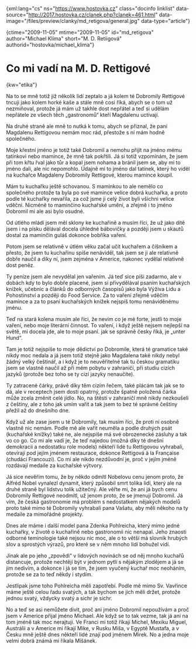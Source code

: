 
{xml:lang="cs" ns="https://www.hostovka.cz" class="docinfo linklist" data-source="http://2017.hostovka.cz/clanek.php?clanek=461.html" data-image="/files/preview/clanky/md_retigova/general.jpg" data-type="article"}

{ctime="2009-11-05" mtime="2009-11-05" id="md\_retigova" author="Michael Klíma" short="M. D. Retiigová" authorid="hostovka/michael\_klima"}

# Co mi vadí na M. D. Rettigové

<!-- generated attribute kw by user_udpatekw.sh on 2020-04-25, do not edit -->

{kw="etika"}

Na to se mně totiž již několik lidí zeptalo a já kolem té Dobromily Rettigové tncuji jako kolem horké kaše a stále mně cosi říká, abych se o tom už nezmiňoval, protože já mám už takhle dost nepřátel a teď si udělám nepřátele ze všech těch „gastronomů“ kteří Magdalenu uctívají.

Na druhé straně ale mně to nutká k tomu, abych se přiznal, že paní Magdalenu Rettigovou nemám moc rád, přestože s ní mám hodně společného.

Moje křestní jméno je totiž také Dobromil a nemohu přijít na jméno mému tatínkovi nebo mamince, že mně tak pokřtili. Já si totiž vzpomínám, že jsem při tom křtu řval jako tůr a kopal jsem nohama a bránil jsem se, aby mi to jméno dali, ale nic nepomohlo. Údajně mi to jméno dal tatínek, který ho viděl na kuchařce Magdaleny Dobromily Rettigové, kterou mamince koupil.

Mám tu kuchařku ještě schovanou. S maminkou to ale nemělo co společného protože ta byla po své mamince velice dobrá kuchařka, a proto podle té kuchařky nevařila, za což jsme ji celý život byli všichni velice vděčni. Nicméně to maminčino kuchařské umění, a zřejmě i to jméno Dobromil mi ale asi bylo osudné.

Od útlého mládí jsem měl sklony ke kuchařině a musím říci, že už jako dítě jsem i na písku dělával docela úhledné bábovičky a později jsem u skautů dostal za maminčin guláš dokonce bobříka vaření.

Potom jsem se relativně v útlém věku začal učit kuchařem a číšníkem a přesto, že jsem tu kuchařinu spíše nenáviděl, tak jsem se ji ale relativně dobře naučil a díky ní, jsem zejména v Americe, nakonec vydělal relativně dost peněz.

Ty peníze jsem ale nevydělal jen vařením. Já teď sice píši zadarmo, ale v dobách kdy to bylo dobře placené, jsem si přivydělával psaním kuchařských knížek, učebnic a článků do odborných časopisů jako byla Výživa Lidu a Pohostinství a později do Food Service. Za to vaření zřejmě vděčím mamince a za to psaní kuchařských knížek nejspíš tomu nenáviděnému jménu.

Teď na stará kolena musím ale říci, že nevím co je mé forte, jestli to moje vaření, nebo moje literární činnost. To vaření, i když ještě nejsem nejlepší na světě, mi docela jde, ale to moje psaní. jak se správně česky říká, je „unter Hund“.

Tam je totiž nejspíše to moje dědictví po Dobromile, která té gramatice také nikdy moc nedala a já jsem totiž stejně jako Magdalena také nikdy nebyl žádný velký češtinář, a i když je to neuvěřitelné tak tu českou gramatiku jsem se vlastně naučil až při mém pobytu v zahraničí, při studiu cizích jazyků (protože bez toho se ty cizí jazyky nenaučíte).

Ty zatracené čárky, právě díky těm cizím řečem, také plácám tak jak se to dá, ale v receptech jsem dosti opatrný, protože špatně položená čárka může zcela změnit celé jídlo. No, na štěstí v zahraničí mně nikdy nezkoušeli z češtiny, ale z toho jak umím vařit a tak jsem to bez té správné češtiny přežil až do dnešního dne.

Když už ale zase jsem u té Dobromily, tak musím říci, že proti ní osobně vlastně nic nemám. Podle mě ale vařit neuměla a podle druhých psát (kuchařské knížky) také ne, ale nejspíše má své obrozenecké zásluhy a tak vo co go. Co mi ale vadí je, že teď najedou (možná díky té dnešní demokracii a nedostatku role models) někteří lidé tu Rettigovou vyhrabali, otevírají pod jejím jménem restaurace, dokonce Rettigová à la Française (chudáci Francouzi). Co mi ale nikdo nezdůvodní je, proč v jejím jméně rozdávají medaile za kuchařské výtvory.

Já sice nevěřím tomu, že by někdo odmítl Nobelovu cenu jenom proto, že Alfréd Nobel vynalezl dynamit, který způsobil smrt tolika lidí, který ale na druhé straně byl lidstvu tolik užitečný. Ale věřte mi, že ani já bych cenu Dobromily Rettigové neodmítl, už jenom proto, že se jmenuji Dobromil. Já vím, že česká gastronomie má problém s nedostatkem nějakých modelů proto také mimo té Dobromily vyhrabali pana Vašatu, aby měli někoho na ty medaile za mimořádné projekty.

Dnes ale máme i další model pana Zdenka Pohlreicha, který mimo jedné kuchařky, v životě o kuchařině nebo gastronomii nic nenapal. Jeho znaosti odborné teminologie také nejsou nic moc, ale o to větší má slovník hrubých slov a sprostých výrazů, pro které se v něm mnoho lidí bohužel vidí.

Jinak ale po jeho „zpovědi“ v lidových novinách se od něj mnoho kuchařů distancuje, protože nechtějí být v jednom pytli s nějakým zlodějem a já se jim nedivím, a dokonce i já se tím, že jsem vyučený kuchař moc neoháním, protože se za to teď někdy i stydím.

Jestlipak jsme toho Pohlreicha měli zapotřebí. Podle mě mimo Sv. Vavřince máme ještě celou řadu svatých, a tak bychom se jich měli držet, protože jednou svatý, vždycky svatý a sichr je sichr.

No a teď se asi nemůžete divit, proč ani jméno Dobromil nepoužívám a proč jsem v Americe přijal jméno Michael. Ale když se to tak vezme, tak já ani na tom jméně tak moc nerajtuji. Ve Franci mi totiž říkají Michel, Mexiku Miguel, Austrálii a v Americe mi říkají Mike, v Rusku Miša, v Egyptě Mustafa, a v Česku mně ještě dnes někteří lidé znají pod jménem Mirek. No a jedna moje velmi dobrá známá mi říkala Míšánek.

